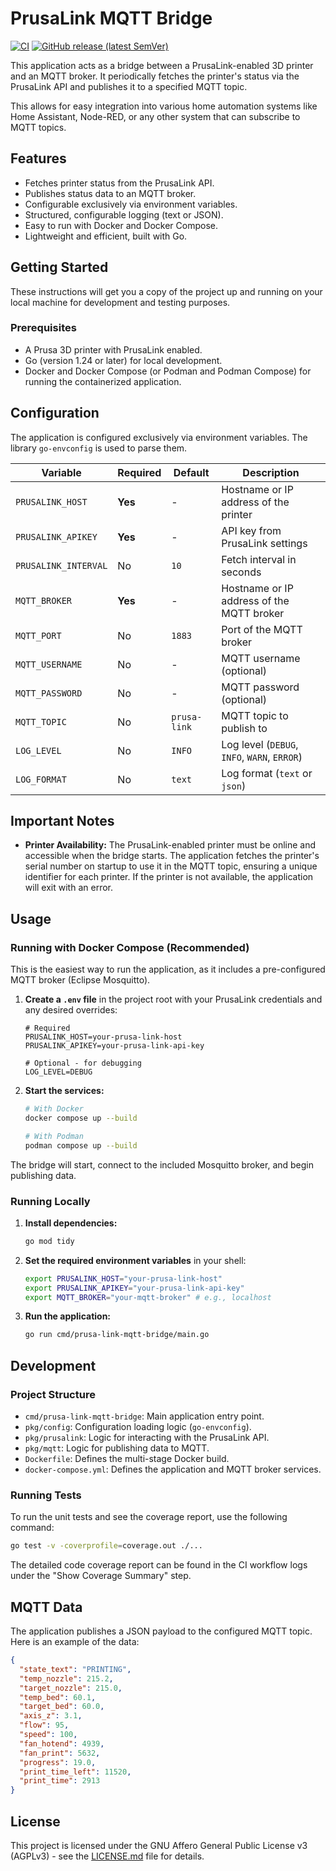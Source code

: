 # PrusaLink MQTT Bridge

[![CI](https://github.com/FloSchl8/prusa-link-mqtt-bridge/actions/workflows/ci.yml/badge.svg)](https://github.com/FloSchl8/prusa-link-mqtt-bridge/actions/workflows/ci.yml)
[![GitHub release (latest SemVer)](https://img.shields.io/github/v/release/FloSchl8/prusa-link-mqtt-bridge?style)](https://github.com/florianschlund/prusa-link-mqtt-bridge/releases)

This application acts as a bridge between a PrusaLink-enabled 3D printer and an MQTT broker. It periodically fetches the printer's status via the PrusaLink API and publishes it to a specified MQTT topic.

This allows for easy integration into various home automation systems like Home Assistant, Node-RED, or any other system that can subscribe to MQTT topics.

## Features

-   Fetches printer status from the PrusaLink API.
-   Publishes status data to an MQTT broker.
-   Configurable exclusively via environment variables.
-   Structured, configurable logging (text or JSON).
-   Easy to run with Docker and Docker Compose.
-   Lightweight and efficient, built with Go.

## Getting Started

These instructions will get you a copy of the project up and running on your local machine for development and testing purposes.

### Prerequisites

-   A Prusa 3D printer with PrusaLink enabled.
-   Go (version 1.24 or later) for local development.
-   Docker and Docker Compose (or Podman and Podman Compose) for running the containerized application.

## Configuration

The application is configured exclusively via environment variables. The library `go-envconfig` is used to parse them.

| Variable             | Required | Default      | Description                               |
| -------------------- | -------- | ------------ | ----------------------------------------- |
| `PRUSALINK_HOST`     | **Yes**  | -            | Hostname or IP address of the printer     |
| `PRUSALINK_APIKEY`   | **Yes**  | -            | API key from PrusaLink settings           |
| `PRUSALINK_INTERVAL` | No       | `10`         | Fetch interval in seconds                 |
| `MQTT_BROKER`        | **Yes**  | -            | Hostname or IP address of the MQTT broker |
| `MQTT_PORT`          | No       | `1883`       | Port of the MQTT broker                   |
| `MQTT_USERNAME`      | No       | -            | MQTT username (optional)                  |
| `MQTT_PASSWORD`      | No       | -            | MQTT password (optional)                  |
| `MQTT_TOPIC`         | No       | `prusa-link` | MQTT topic to publish to                  |
| `LOG_LEVEL`          | No       | `INFO`       | Log level (`DEBUG`, `INFO`, `WARN`, `ERROR`) |
| `LOG_FORMAT`         | No       | `text`       | Log format (`text` or `json`)             |

## Important Notes

- **Printer Availability:** The PrusaLink-enabled printer must be online and accessible when the bridge starts. The application fetches the printer's serial number on startup to use it in the MQTT topic, ensuring a unique identifier for each printer. If the printer is not available, the application will exit with an error.

## Usage

### Running with Docker Compose (Recommended)

This is the easiest way to run the application, as it includes a pre-configured MQTT broker (Eclipse Mosquitto).

1.  **Create a `.env` file** in the project root with your PrusaLink credentials and any desired overrides:

    ```env
    # Required
    PRUSALINK_HOST=your-prusa-link-host
    PRUSALINK_APIKEY=your-prusa-link-api-key

    # Optional - for debugging
    LOG_LEVEL=DEBUG
    ```

2.  **Start the services:**

    ```bash
    # With Docker
    docker compose up --build

    # With Podman
    podman compose up --build
    ```

The bridge will start, connect to the included Mosquitto broker, and begin publishing data.

### Running Locally

1.  **Install dependencies:**

    ```bash
    go mod tidy
    ```

2.  **Set the required environment variables** in your shell:

    ```bash
    export PRUSALINK_HOST="your-prusa-link-host"
    export PRUSALINK_APIKEY="your-prusa-link-api-key"
    export MQTT_BROKER="your-mqtt-broker" # e.g., localhost
    ```

3.  **Run the application:**

    ```bash
    go run cmd/prusa-link-mqtt-bridge/main.go
    ```

## Development

### Project Structure

-   `cmd/prusa-link-mqtt-bridge`: Main application entry point.
-   `pkg/config`: Configuration loading logic (`go-envconfig`).
-   `pkg/prusalink`: Logic for interacting with the PrusaLink API.
-   `pkg/mqtt`: Logic for publishing data to MQTT.
-   `Dockerfile`: Defines the multi-stage Docker build.
-   `docker-compose.yml`: Defines the application and MQTT broker services.

### Running Tests

To run the unit tests and see the coverage report, use the following command:

```bash
go test -v -coverprofile=coverage.out ./...
```

The detailed code coverage report can be found in the CI workflow logs under the "Show Coverage Summary" step.

## MQTT Data

The application publishes a JSON payload to the configured MQTT topic. Here is an example of the data:

```json
{
  "state_text": "PRINTING",
  "temp_nozzle": 215.2,
  "target_nozzle": 215.0,
  "temp_bed": 60.1,
  "target_bed": 60.0,
  "axis_z": 3.1,
  "flow": 95,
  "speed": 100,
  "fan_hotend": 4939,
  "fan_print": 5632,
  "progress": 19.0,
  "print_time_left": 11520,
  "print_time": 2913
}
```

## License

This project is licensed under the GNU Affero General Public License v3 (AGPLv3) - see the [LICENSE.md](LICENSE.md) file for details.